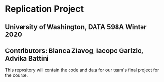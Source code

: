 # Replication Project
## University of Washington, DATA 598A Winter 2020
## Contributors: Bianca Zlavog, Iacopo Garizio, Advika Battini

This repository will contain the code and data for our team's final project for the course.
